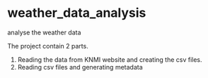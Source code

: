 # weather_data_analysis
analyse the weather data

The project contain 2 parts.
1. Reading the data from KNMI website and creating the csv files.
2. Reading csv files and generating metadata

